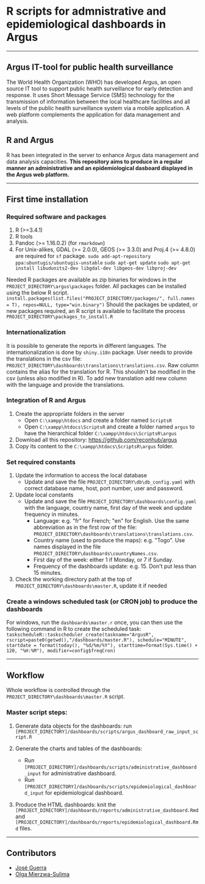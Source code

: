 ﻿# R scripts for admnistrative and epidemiological dashboards in Argus

---
## Argus IT-tool for public health surveillance
The World Health Organization (WHO) has developed Argus, an open source IT tool to support public health surveillance for early detection and response. It uses Short Message Service (SMS) technology for the transmission of information between the local healthcare facilities and all levels of the public health surveillance system via a mobile application. A web platform complements the application for data management and analysis.

## R and Argus
R has been integrated in the server to enhance Argus data management and data analysis capacities.
**This repository aims to produce in a regular manner an administrative and an epidemiological dasboard displayed in the Argus web platform.**

---
## First time installation
### Required software and packages
1. R (>=3.4.1)
2. R tools
3. Pandoc (>= 1.16.0.2) (for `rmarkdown`)
4. For Unix-alikes, GDAL (>= 2.0.0), GEOS (>= 3.3.0) and Proj.4 (>= 4.8.0) are required for `sf` package.
`sudo add-apt-repository ppa:ubuntugis/ubuntugis-unstable`
`sudo apt-get update`
`sudo apt-get install libudunits2-dev libgdal-dev libgeos-dev libproj-dev`

Needed R packages are available as zip binaries for windows in the `PROJECT_DIRECTORY\argus\packages` folder.
All packages can be installed using the below R script.
`install.packages(list.files("PROJECT_DIRECTORY/packages/", full.names = T), repos=NULL, type="win.binary")`
Should the packages be updated, or new packages required, an R script is available to facilitate the process `PROJECT_DIRECTORY\packages_to_install.R`

### Internationalization

It is possible to generate the reports in different languages. The internationalization is done by `shiny.i18n` package. User needs to provide the translations in the csv file: `PROJECT_DIRECTORY\dashboards\translations\translations.csv`. Raw column contains the alias for the translation for R. This shouldn't be modified in the csv (unless also modified in R). To add new translation add new column with the language and provide the translations.

### Integration of R and Argus
1. Create the appropriate folders in the server
    - Open `C:\xampp\htdocs` and create a folder named `ScriptsR`
    - Open `C:\xampp\htdocs\ScriptsR` and create a folder named `argus` to have the hierarchical folder `C:\xampp\htdocs\ScriptsR\argus`
2. Download all this repository: https://github.com/reconhub/argus
3. Copy its content to the `C:\xampp\htdocs\ScriptsR\argus` folder.

### Set required constants
1. Update the information to access the local database
    - Update and save the file `PROJECT_DIRECTORY\db\db_config.yaml` with correct database name, host, port number, user and password.
2. Update local constants
    - Update and save the file `PROJECT_DIRECTORY\dashboards\config.yaml` with the language, country name, first day of the week and update frequency in minutes.
        - Language: e.g. "fr" for French; "en" for English. Use the same abbreviation as in the first row of the file: `PROJECT_DIRECTORY\dashboards\translations\translations.csv`. 
        - Country name (used to produce the maps): e.g. "Togo". Use names displayed in the file `PROJECT_DIRECTORY\dashboards\countryNames.csv`.
        - First day of the week: either 1 if Monday, or 7 if Sunday.
        - Frequency of the dashboards update: e.g. 15. Don't put less than 15 minutes.
3. Check the working directory path at the top of `PROJECT_DIRECTORY\dashboards\master.R`, update it if needed

### Create a windows scheduled task (or CRON job) to produce the dashboards
For windows, run the `dashboards\master.r` once, you can then use the following command in R to create the scheduled task:
`taskscheduleR::taskscheduler_create(taskname="ArgusR", rscript=paste0(getwd(),"/dashboards/master.R"), schedule="MINUTE", startdate = format(today(), "%d/%m/%Y"), starttime=format(Sys.time() + 120, "%H:%M"),
modifier=config$freqCron)`

---
## Workflow

Whole workflow is controlled through the `PROJECT_DIRECTORY\dashboards\master.R` script.

### Master script steps:

1. Generate data objects for the dashboards: run `[PROJECT_DIRECTORY]/dashboards/scripts/argus_dashboard_raw_input_script.R`

2. Generate the charts and tables of the dashboards:
    - Run `[PROJECT_DIRECTORY]/dashboards/scripts/administrative_dashboard_input` for administrative dashboard.
    - Run `[PROJECT_DIRECTORY]/dashboards/scripts/epidemiological_dashboard_input` for epidemiological dashboard. 
 
3. Produce the HTML dashboards: knit the `[PROJECT_DIRECTORY]/dashboards/reports/administrative_dashboard.Rmd` and `[PROJECT_DIRECTORY]/dashboards/reports/epidemiological_dashboard.Rmd` files.

---
## Contributors

- [José Guerra](http://github.com/SNSteamLyon)
- [Olga Mierzwa-Sulima](https://github.com/olgamie)

